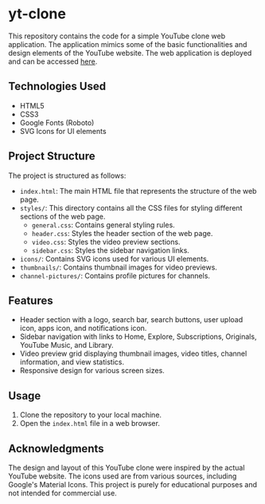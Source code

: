 # yt-clone

This repository contains the code for a simple YouTube clone web application. The application mimics some of the basic functionalities and design elements of the YouTube website. The web application is deployed and can be accessed [here](https://kirankumar72.github.io/yt-clone/).

## Technologies Used

- HTML5
- CSS3
- Google Fonts (Roboto)
- SVG Icons for UI elements

## Project Structure

The project is structured as follows:

- `index.html`: The main HTML file that represents the structure of the web page.
- `styles/`: This directory contains all the CSS files for styling different sections of the web page.
  - `general.css`: Contains general styling rules.
  - `header.css`: Styles the header section of the web page.
  - `video.css`: Styles the video preview sections.
  - `sidebar.css`: Styles the sidebar navigation links.
- `icons/`: Contains SVG icons used for various UI elements.
- `thumbnails/`: Contains thumbnail images for video previews.
- `channel-pictures/`: Contains profile pictures for channels.

## Features

- Header section with a logo, search bar, search buttons, user upload icon, apps icon, and notifications icon.
- Sidebar navigation with links to Home, Explore, Subscriptions, Originals, YouTube Music, and Library.
- Video preview grid displaying thumbnail images, video titles, channel information, and view statistics.
- Responsive design for various screen sizes.

## Usage

1. Clone the repository to your local machine.
2. Open the `index.html` file in a web browser.

## Acknowledgments

The design and layout of this YouTube clone were inspired by the actual YouTube website. The icons used are from various sources, including Google's Material Icons. This project is purely for educational purposes and not intended for commercial use.
